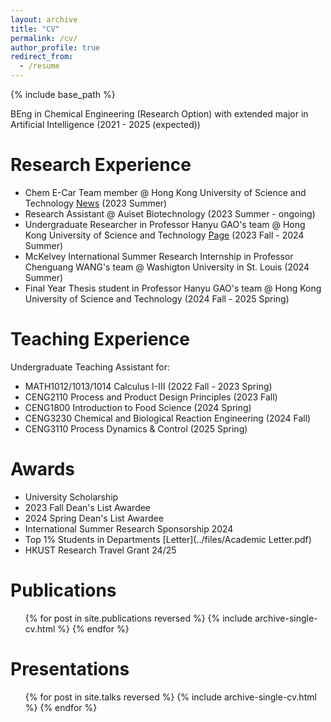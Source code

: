 ```yaml
---
layout: archive
title: "CV"
permalink: /cv/
author_profile: true
redirect_from:
  - /resume
---
```


{% include base_path %}

BEng in Chemical Engineering (Research Option) with extended major in Artificial Intelligence (2021 - 2025 (expected))

Research Experience
======
- Chem E-Car Team member @ Hong Kong University of Science and Technology [News](https://seng.hkust.edu.hk/news/20231211/hkust-chem-e-car-team-placed-11th-globally-and-won-best-video-award-2023-aiche-chem-e-car-competition) (2023 Summer)
- Research Assistant @ Auiset Biotechnology (2023 Summer - ongoing)
- Undergraduate Researcher in Professor Hanyu GAO's team @ Hong Kong University of Science and Technology
  [Page](https://hanyugao.com/tina-leung/)  (2023 Fall - 2024 Summer)
- McKelvey International Summer Research Internship in Professor Chenguang WANG's team @ Washigton University in St. Louis (2024 Summer)
- Final Year Thesis student in Professor Hanyu GAO's team @ Hong Kong University of Science and Technology (2024 Fall - 2025 Spring)

Teaching Experience
======

Undergraduate Teaching Assistant for: 

- MATH1012/1013/1014 Calculus I-III (2022 Fall - 2023 Spring)
- CENG2110 Process and Product Design Principles (2023 Fall)
- CENG1800 Introduction to Food Science  (2024 Spring)
- CENG3230 Chemical and Biological Reaction Engineering (2024 Fall)
- CENG3110 Process Dynamics & Control (2025 Spring)

Awards
======
- University Scholarship
- 2023 Fall Dean's List Awardee
- 2024 Spring Dean's List Awardee
- International Summer Research Sponsorship 2024
- Top 1% Students in Departments [Letter](../files/Academic Letter.pdf)
- HKUST Research Travel Grant 24/25
  

Publications
======
  <ul>{% for post in site.publications reversed %}
    {% include archive-single-cv.html %}
  {% endfor %}</ul>

Presentations
======
  <ul>{% for post in site.talks reversed %}
    {% include archive-single-cv.html %}
  {% endfor %}</ul>

